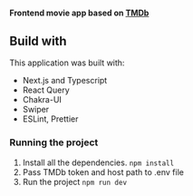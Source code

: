 #### Frontend movie app based on [TMDb](https://www.themoviedb.org/)
  
## Build with

This application was built with:

- Next.js and Typescript
- React Query
- Chakra-UI
- Swiper
- ESLint, Prettier

### Running the project

1.  Install all the dependencies. `npm install`
2.  Pass TMDb token and host path to .env file
2.  Run the project `npm run dev`
